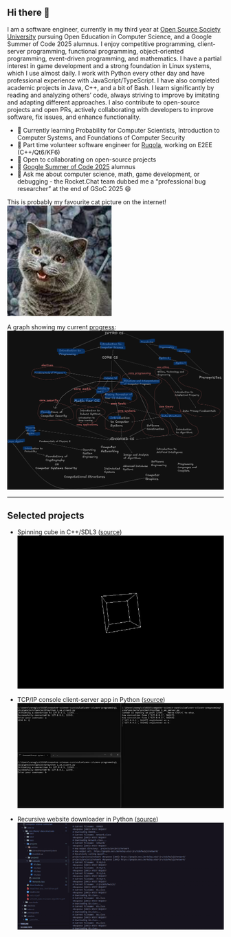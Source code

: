 <!--
**edcedcedcedc/edcedcedcedc** is a ✨ _special_ ✨ repository because its `README.md` (this file) appears on your GitHub profile.

Here are some ideas to get you started:
- 📫 How to reach me: [LinkedIn](https://www.linkedin.com/in/androranogajec/) or [email](mailto:ranogaet@gmail.com).
- 🔭 I’m currently working on ...
- 🌱 I’m currently learning ...
- 👯 I’m looking to collaborate on ...
- 🤔 I’m looking for help with ...
- 💬 Ask me about ...
- 📫 How to reach me: ...
- 😄 Pronouns: ...
- ⚡ Fun fact: ...
-->

## Hi there 👋  

I am a software engineer, currently in my third year at [Open Source Society University](https://cs.ossu.dev/) pursuing Open Education in Computer Science, and a Google Summer of Code 2025 alumnus. I enjoy competitive programming, client-server programming, functional programming, object-oriented programming, event-driven programming, and mathematics. I have a partial interest in game development and a strong foundation in Linux systems, which I use almost daily. I work with Python every other day and have professional experience with JavaScript/TypeScript. I have also completed academic projects in Java, C++, and a bit of Bash. I learn significantly by reading and analyzing others’ code, always striving to improve by imitating and adapting different approaches. I also contribute to open-source projects and open PRs, actively collaborating with developers to improve software, fix issues, and enhance functionality.

- 🌱 Currently learning Probability for Computer Scientists, Introduction to Computer Systems, and Foundations of Computer Security  
- 🔭 Part time volunteer software engineer for [Ruqola](https://github.com/KDE/ruqola), working on E2EE (C++/Qt6/KF6)  
- 👯 Open to collaborating on open-source projects  
- 🚀 [Google Summer of Code 2025](https://summerofcode.withgoogle.com/programs/2025/projects/RTuXxB1k) alumnus  
- 💬 Ask me about computer science, math, game development, or debugging - the Rocket.Chat team dubbed me a “professional bug researcher” at the end of GSoC 2025 😄

This is probably my favourite cat picture on the internet!  
![cat](cs50cat.png)

A graph showing my current [progress](https://github.com/edcedcedcedc/computer-science-curriculum-ossu):  
![progress](dag1.png)

---

## Selected projects

- Spinning cube in C++/SDL3 ([source](https://github.com/edcedcedcedc/computer-science-curriculum-ossu/tree/master/advanced-cs/advanced-math/linear-algebra/spinningCube))  
  ![spinningcube](spinningcube.gif)

- TCP/IP console client-server app in Python ([source](https://github.com/edcedcedcedc/computer-science-curriculum-ossu/tree/master/core-cs/core-programming/sicp/projects/project2))  
  ![tcp](tcp1.gif)

- Recursive website downloader in Python ([source](https://github.com/edcedcedcedc/computer-science-curriculum-ossu/tree/master/core-cs/core-theory/data-structures/download))  
  ![downloader](downloader111.gif)
